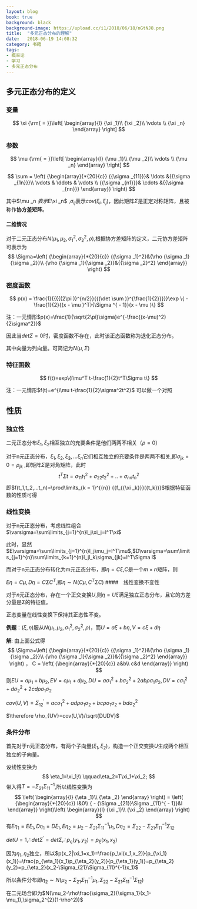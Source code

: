 ```yaml
---
layout: blog
book: true
background: black
background-image: https://upload.cc/i1/2018/06/18/nGtNJ8.png
title:  "多元正态分布的理解"
date:   2018-06-19 14:08:32
category: 书籍
tags:
- 概率论
- 学习
- 多元正态分布
---
```

## 多元正态分布的定义

### 变量

$$
\xi  {\rm{ = }}\left[ \begin{array}{l}
{\xi _1}\\
{\xi _2}\\
 \vdots \\
{\xi _n}
\end{array} \right]
$$
### 参数

$$
\mu  {\rm{ = }}\left[ \begin{array}{l}
{\mu _1}\\
{\mu _2}\\
 \vdots \\
{\mu _n}
\end{array} \right]
$$

$$
\sum  = \left( {\begin{array}{*{20}{c}}
{{\sigma _{11}}}& \ldots &{{\sigma _{1n}}}\\
 \vdots & \ddots & \vdots \\
{{\sigma _{n1}}}& \cdots &{{\sigma _{nn}}}
\end{array}} \right)
$$

其中$\mu _n $表示$E\xi _n$ ,$\sigma _{ij}$表示$cov(\xi_i,\xi_j)$，因此矩阵$\Sigma$是正定对称矩阵，且被称作**协方差矩阵**。

#### 二维情况

对于二元正态分布$N(\mu_1,\mu_2,\sigma_1^2,\sigma_2^2,\rho)$,根据协方差矩阵的定义，二元协方差矩阵可表示为
$$
\Sigma=\left( {\begin{array}{*{20}{c}}
{{\sigma _1}^2}&{\rho {\sigma _1}{\sigma _2}}\\
{\rho {\sigma _1}{\sigma _2}}&{{\sigma _2}^2}
\end{array}} \right)
$$

### 密度函数

$$
p(x) = \frac{1}{{{{(2\pi )}^{n/2}}{{(\det \sum )}^{\frac{1}{2}}}}}\exp \{  - \frac{1}{2}{(x - \mu )^T}{\Sigma ^{ - 1}}(x - \mu )\}
$$

注：一元情形$p(x)=\frac{1}{\sqrt{2\pi}\sigma}e^{-\frac{(x-\mu)^2}{2\sigma^2}}$

因此当$det\Sigma=0$时，密度函数不存在，此时该正态函数称为退化正态分布。

其中向量为列向量。可简记为$N(\mu,\Sigma)$ 

### 特征函数

$$
f(t)=exp\{i\mu^T t-\frac{1}{2}t^T\Sigma t\}
$$

注：一元情形$f(t)=e^{i\mu t-\frac{1}{2}\sigma^2t^2}$ 可以做一个对照

## 性质

### 独立性

二元正态分布$\xi_1,\xi_2$相互独立的充要条件是他们两两不相关（$\rho=0$）

对于n元正态分布，$\xi_1,\xi_2,\xi_3,...\xi_n$它们相互独立的充要条件是两两不相关,即$\sigma_{jk}=0=\rho_{jk}$ ,即矩阵$\Sigma$是对角矩阵，此时
$$
t^T\Sigma t=\sigma_{11}t_1^{2}+\sigma_{22}t_2^{2}+..+\sigma_{nn}t_n^{2}
$$
即$f(t_1,t_2,...t_n)=\prod\limits_{k = 1}^{{n}} {{f_{{\xi _k}}}({t_k})}$根据特征函数的性质可得

### 线性变换

对于n元正态分布，考虑线性组合$\varsigma=\sum\limits_{j=1}^{n}l_j\xi_j=l^T\xi$

此时，显然$E\varsigma=\sum\limits_{j=1}^{n}l_j\mu_j=l^T\mu$,$D\varsigma=\sum\limits_{j=1}^{n}\sum\limits_{k=1}^{n}l_jl_k\sigma_{jk}=l^T\Sigma l$

而对于n元正态分布转化为m元正态分布，即$\eta=C\xi$,$C$是一个$m\times n$矩阵，则

$E\eta=C\mu,D\eta=C\Sigma C^T$,即$\eta \sim N(C\mu,C^T\Sigma C)$
####　线性变换不变性

对于$n$元正态分布，存在一个正交变换$U$,则$\eta=U\xi$满足独立正态分布，且它的方差分量是$\Sigma$的特征值。

正态变量在线性变换下保持其正态性不变。

**例题**：$(\xi,\eta)$服从$N(\mu_1,\mu_2,\sigma_1^2,\sigma_2^2,\rho)$，而$U=a\xi+b\eta,V=c\xi+d\eta$

**解**: 由上面公式得
$$
\Sigma=\left( {\begin{array}{*{20}{c}}
{{\sigma _1}^2}&{\rho {\sigma _1}{\sigma _2}}\\
{\rho {\sigma _1}{\sigma _2}}&{{\sigma _2}^2}
\end{array}} \right)
，
C = \left( {\begin{array}{*{20}{c}}
a&b\\
c&d
\end{array}} \right)
$$
则$EU=a\mu_1+b\mu_2,EV=c\mu_1+d\mu_2,DU=a\sigma_1^2+b\sigma_2^2+2ab\rho \sigma_1\sigma_2,DV=c\sigma_1^2+d\sigma_2^2+2cd\rho \sigma_1\sigma_2$

$cov(U,V)=\Sigma^{'}_{12}=ac\sigma_1^2+ad\rho\sigma_1\sigma_2+bc\rho\sigma_1\sigma_2+bd\sigma_2^2$

$\therefore \rho_{UV}=cov(U,V)/\sqrt{DUDV}$

### 条件分布

首先对于n元正态分布，有两个子向量$(\xi_1,\xi_2)$，构造一个正交变换$U$生成两个相互独立的子向量。

设线性变换为
$$
\eta_1=\xi_1;\\
\qquad\eta_2=T\xi_1+\xi_2;
$$
带入得$T=-\Sigma_{21}\Sigma_{11}^{-1}$,所以线性变换为
$$
\left( \begin{array}{l}
{\eta _1}\\
{\eta _2}
\end{array} \right) = \left( {\begin{array}{*{20}{c}}
I&0\\
{ - {\Sigma _{21}}\Sigma _{11}^{ - 1}}&I
\end{array}} \right)\left( \begin{array}{l}
{\xi _1}\\
{\xi _2}
\end{array} \right)
$$
有$E\eta_1=E\xi_1,D\eta_1=D\xi_1,E\eta_2=\mu_2-\Sigma_{21}\Sigma_{11}^{-1}\mu_1,D\eta_2=\Sigma_{22}-\Sigma_{21}\Sigma_{11}^{-1}\Sigma_{12}$

$detU=1,\therefore det\Sigma^{'}=det\Sigma,\therefore p_\eta(y_1,y_2)=p_\xi(x_1,x_2)$

因为$\eta_1,\eta_2$独立，所以$p(x_2|\xi_1=x_1)=\frac{p_\xi(x_1,x_2)}{p_{\xi_1}(x_1)}=\frac{p_{\eta_1}(x_1)p_{\eta_2}(y_2)}{p_{\eta_1}(y_1)}=p_{\eta_2}(y_2)=p_{\eta_2}(x_2-\Sigma_{21}\Sigma_{11}^{-1}x_1)$

所以条件分布即$\eta_2\sim N(\mu_2-\Sigma_{21}\Sigma_{11}^{-1}\mu_1,\Sigma_{22}-\Sigma_{21}\Sigma_{11}^{-1}\Sigma_{12})$

在二元场合即为$N(\mu_2-\rho\frac{\sigma_2}{\sigma_1}(x_1-\mu_1),\sigma_2^{2}(1-\rho^2))$